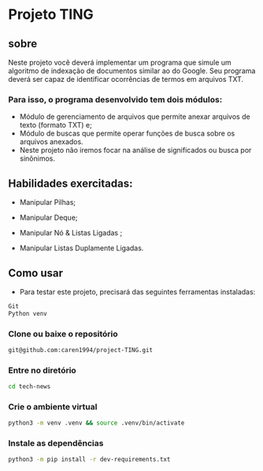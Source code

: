 # Projeto TING 

## sobre

Neste projeto você deverá implementar um programa que simule um algoritmo de indexação de documentos similar ao do Google. Seu programa deverá ser capaz de identificar ocorrências de termos em arquivos TXT.

### Para isso, o programa desenvolvido tem dois módulos:

- Módulo de gerenciamento de arquivos que permite anexar arquivos de texto (formato TXT) e;
- Módulo de buscas que permite operar funções de busca sobre os arquivos anexados.
-  Neste projeto não iremos focar na análise de significados ou busca por sinônimos.

## Habilidades exercitadas:

- Manipular Pilhas;

- Manipular Deque;

- Manipular Nó & Listas Ligadas ;

- Manipular Listas Duplamente Ligadas.

## Como usar

- Para testar este projeto, precisará das seguintes ferramentas instaladas:
```bash 
Git
Python venv
```

### Clone ou baixe o repositório
```bash
git@github.com:caren1994/project-TING.git
```

### Entre no diretório

```bash
cd tech-news
```

### Crie o ambiente virtual
```bash
python3 -m venv .venv && source .venv/bin/activate
````

### Instale as dependências
```bash
python3 -m pip install -r dev-requirements.txt
```

